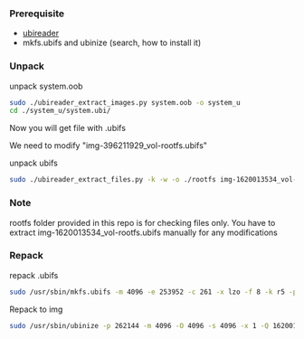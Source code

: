 ### Prerequisite
- [ubireader](https://github.com/onekey-sec/ubi_reader)
- mkfs.ubifs and ubinize (search, how to install it)


### Unpack

unpack system.oob
```bash
sudo ./ubireader_extract_images.py system.oob -o system_u
cd ./system_u/system.ubi/
```
Now you will get file with .ubifs

We need to modify "img-396211929_vol-rootfs.ubifs"

unpack ubifs
```bash
sudo ./ubireader_extract_files.py -k -w -o ./rootfs img-1620013534_vol-rootfs.ubifs
```
### Note
rootfs folder provided in this repo is for checking files only.
You have to extract img-1620013534_vol-rootfs.ubifs manually for any modifications

### Repack

repack .ubifs 
```bash
sudo /usr/sbin/mkfs.ubifs -m 4096 -e 253952 -c 261 -x lzo -f 8 -k r5 -p 1 -l 4 -r ./rootfs/ img-1620013534_0.ubifs
```

Repack to img
```bash
sudo /usr/sbin/ubinize -p 262144 -m 4096 -O 4096 -s 4096 -x 1 -Q 1620013534 -o System_test.img img-1620013534.ini
```
